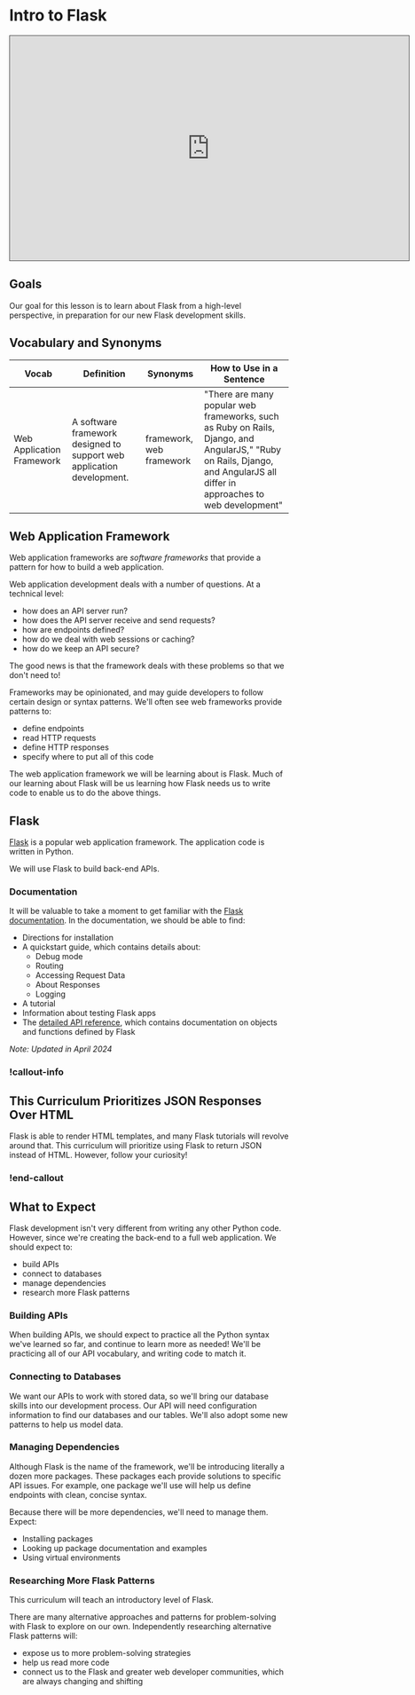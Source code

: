 # Intro to Flask

<iframe src="https://adaacademy.hosted.panopto.com/Panopto/Pages/Embed.aspx?pid=ac3c84a5-41fe-44ea-832c-ad10004eb723&autoplay=false&offerviewer=true&showtitle=true&showbrand=false&start=0&interactivity=all" height="405" width="720" style="border: 1px solid #464646;" allowfullscreen allow="autoplay"></iframe>

## Goals

Our goal for this lesson is to learn about Flask from a high-level perspective, in preparation for our new Flask development skills.

## Vocabulary and Synonyms

| Vocab                     | Definition                                                            | Synonyms                 | How to Use in a Sentence                                                                                                                                                  |
| ------------------------- | --------------------------------------------------------------------- | ------------------------ | ------------------------------------------------------------------------------------------------------------------------------------------------------------------------- |
| Web Application Framework | A software framework designed to support web application development. | framework, web framework | "There are many popular web frameworks, such as Ruby on Rails, Django, and AngularJS," "Ruby on Rails, Django, and AngularJS all differ in approaches to web development" |

## Web Application Framework

Web application frameworks are _software frameworks_ that provide a pattern for how to build a web application.

Web application development deals with a number of questions. At a technical level:

- how does an API server run?
- how does the API server receive and send requests?
- how are endpoints defined?
- how do we deal with web sessions or caching?
- how do we keep an API secure?

The good news is that the framework deals with these problems so that we don't need to!

Frameworks may be opinionated, and may guide developers to follow certain design or syntax patterns. We'll often see web frameworks provide patterns to:

- define endpoints
- read HTTP requests
- define HTTP responses
- specify where to put all of this code

The web application framework we will be learning about is Flask. Much of our learning about Flask will be us learning how Flask needs us to write code to enable us to do the above things.

## Flask

[Flask](https://palletsprojects.com/p/flask/) is a popular web application framework. The application code is written in Python.

We will use Flask to build back-end APIs.

### Documentation

It will be valuable to take a moment to get familiar with the [Flask documentation](https://flask.palletsprojects.com/en/3.0.x/). In the documentation, we should be able to find:

- Directions for installation
- A quickstart guide, which contains details about:
  - Debug mode
  - Routing
  - Accessing Request Data
  - About Responses
  - Logging
- A tutorial
- Information about testing Flask apps
- The [detailed API reference](https://flask.palletsprojects.com/en/3.0.x/#api-reference), which contains documentation on objects and functions defined by Flask

_Note: Updated in April 2024_

### !callout-info

## This Curriculum Prioritizes JSON Responses Over HTML

Flask is able to render HTML templates, and many Flask tutorials will revolve around that. This curriculum will prioritize using Flask to return JSON instead of HTML. However, follow your curiosity!

### !end-callout

## What to Expect

Flask development isn't very different from writing any other Python code. However, since we're creating the back-end to a full web application. We should expect to:

- build APIs
- connect to databases
- manage dependencies
- research more Flask patterns

### Building APIs

When building APIs, we should expect to practice all the Python syntax we've learned so far, and continue to learn more as needed! We'll be practicing all of our API vocabulary, and writing code to match it.

### Connecting to Databases

We want our APIs to work with stored data, so we'll bring our database skills into our development process. Our API will need configuration information to find our databases and our tables. We'll also adopt some new patterns to help us model data.

### Managing Dependencies

Although Flask is the name of the framework, we'll be introducing literally a dozen more packages. These packages each provide solutions to specific API issues. For example, one package we'll use will help us define endpoints with clean, concise syntax.

Because there will be more dependencies, we'll need to manage them. Expect:

- Installing packages
- Looking up package documentation and examples
- Using virtual environments

### Researching More Flask Patterns

This curriculum will teach an introductory level of Flask.

There are many alternative approaches and patterns for problem-solving with Flask to explore on our own. Independently researching alternative Flask patterns will:

- expose us to more problem-solving strategies
- help us read more code
- connect us to the Flask and greater web developer communities, which are always changing and shifting
